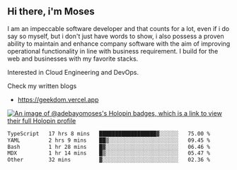 ## Hi there, i'm Moses

I am an impeccable software developer and that counts for a lot, even if i do say so myself, but i don't just have words to show, i also possess a proven ability to maintain and enhance company software with the aim of improving operational functionality in line with business requirement. I build for the web and businesses with my favorite stacks.

Interested in Cloud Engineering and DevOps.

Check my written blogs
- https://geekdom.vercel.app

[![An image of @adebayomoses's Holopin badges, which is a link to view their full Holopin profile](https://holopin.me/adebayomoses)](https://holopin.io/@adebayomoses)

<!--START_SECTION:waka-->

```txt
TypeScript   17 hrs 8 mins   ██████████████████▓░░░░░░   75.00 %
YAML         2 hrs 9 mins    ██▒░░░░░░░░░░░░░░░░░░░░░░   09.45 %
Bash         1 hr 28 mins    █▓░░░░░░░░░░░░░░░░░░░░░░░   06.46 %
MDX          1 hr 14 mins    █▒░░░░░░░░░░░░░░░░░░░░░░░   05.47 %
Other        32 mins         ▓░░░░░░░░░░░░░░░░░░░░░░░░   02.36 %
```

<!--END_SECTION:waka-->
